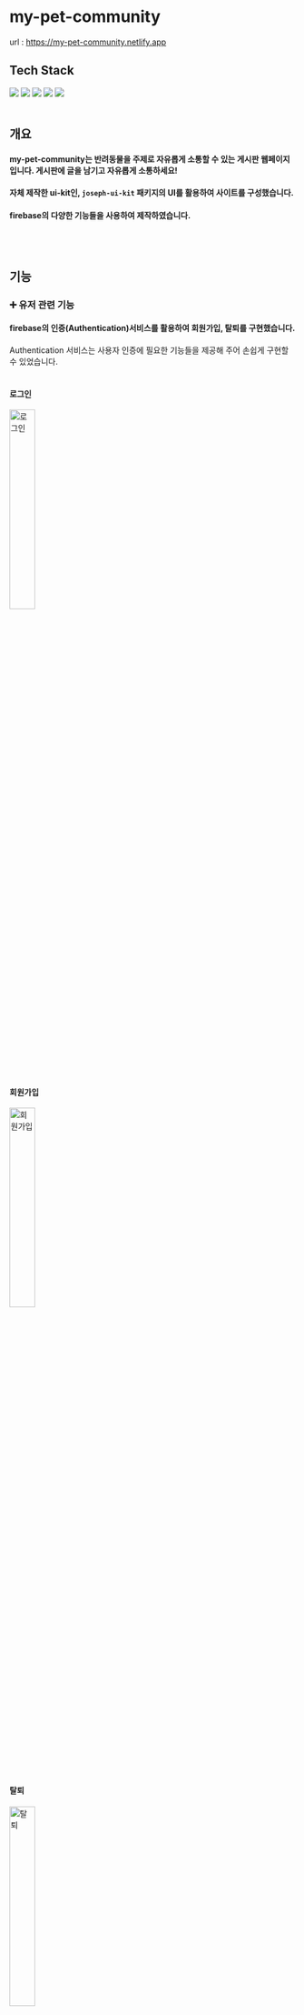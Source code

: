 # my-pet-community

url : https://my-pet-community.netlify.app


## Tech Stack
<img src="https://img.shields.io/badge/React-61DAFB?style=flat-square&logo=React&logoColor=white"/></a>
<img src="https://img.shields.io/badge/TypeScript-3178C6?style=flat-square&logo=TypeScript&logoColor=white"/></a>
<img src="https://img.shields.io/badge/React Router-CA4245?style=flat-square&logo=React Router&logoColor=white"/></a>
<img src="https://img.shields.io/badge/Sass-CC6699?style=flat-square&logo=Sass&logoColor=white"/></a>
<img src="https://img.shields.io/badge/Firebase-FFCA28?style=flat-square&logo=Firebase&logoColor=white"/></a><br><br>

## 개요

#### my-pet-community는 반려동물을 주제로 자유롭게 소통할 수 있는 게시판 웹페이지 입니다. 게시판에 글을 남기고 자유롭게 소통하세요!
#### 자체 제작한 ui-kit인, `joseph-ui-kit` 패키지의 UI를 활용하여 사이트를 구성했습니다.
#### firebase의 다양한 기능들을 사용하여 제작하였습니다.
<br><br>

## 기능

### :heavy_plus_sign: 유저 관련 기능

#### firebase의 인증(Authentication)서비스를 활용하여 회원가입, 탈퇴를 구현했습니다.
Authentication 서비스는 사용자 인증에 필요한 기능들을 제공해 주어 손쉽게 구현할 수 있었습니다.  
<br>

#### 로그인

<img alt="로그인" src="https://user-images.githubusercontent.com/84559872/188130517-cf9010da-374a-4f25-b9c9-a7b10cab8999.png" width="30%" />

#### 회원가입

<img alt="회원가입" src="https://user-images.githubusercontent.com/84559872/188130726-23973ef6-e2b4-4685-900c-a76ac79c2587.png" width="30%" />

#### 탈퇴

<img alt="탈퇴" src="https://user-images.githubusercontent.com/84559872/188130911-f4e462fa-be13-4e06-93c2-40a3c431aa68.png" width="30%" />

<br><br>

### :heavy_plus_sign: 게시판 관련 기능

#### firebase의 Cloud Firestore를 활용하여 게시판 게시물의 create 기능을 구현했습니다.
Cloud Firestore 서비스는 NoSQL 클라우드 데이터베이스로써 클라이언트 및 서버 측 개발에 사용되는 데이터를 저장하고 동기화할 수 있습니다.
게시물을 제목, 내용 등을 포함한 객체형 데이터로 저장하고 동기화 하였습니다.

#### 현재 create 작성 기능만 구현되어 있으며, 추후 수정(update),삭제(delete) 기능도 도입할 예정입니다.

<br>

#### 게시판 글 쓰기

<img alt="탈퇴" src="https://user-images.githubusercontent.com/84559872/188132073-478348c1-16f4-4999-9ec1-36a5b29c9f94.png" width="30%" />

#### 게시판에 글이 등록된 모습

<img alt="탈퇴" src="https://user-images.githubusercontent.com/84559872/188132532-d2dd907f-bba8-4985-bca1-3507385df434.png" width="30%" />

<br><br>

### :heavy_plus_sign: 이미지 업로드 기능

#### firebase의 Cloud Storage를 활용하여 이미지 업로드를 구현했습니다.
게시물을 작성하면서 업로드된 이미지 파일 및 프로필 수정시 업로드된 이미지 파일들을 Cloud Storage에 저장시키고 웹사이트에 구현되도록 하였습니다.

#### 프로필 이미지 업로드

<img alt="로그인" src="https://user-images.githubusercontent.com/84559872/188132684-2c8fa884-ebf4-4231-a9ec-5fb0416c5f8c.png" width="30%" />

#### 게시판 이미지 업로드

<img alt="로그인" src="https://user-images.githubusercontent.com/84559872/188133355-75d42774-41db-4499-9b40-5402b320b8da.png" width="30%" />


<br><br>
